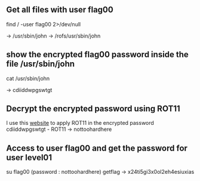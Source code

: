 ## Get all files with user flag00
find / -user flag00 2>/dev/null

-> /usr/sbin/john
-> /rofs/usr/sbin/john

## show the encrypted flag00 password inside the file /usr/sbin/john
cat /usr/sbin/john

-> cdiiddwpgswtgt

## Decrypt the encrypted password using ROT11
I use this [website](https://www.useotools.com/es/rot13) to apply ROT11 in the encrypted password
cdiiddwpgswtgt - ROT11 -> nottoohardhere


## Access to user flag00 and get the password for user level01
su flag00 (password : nottoohardhere)
getflag
-> x24ti5gi3x0ol2eh4esiuxias